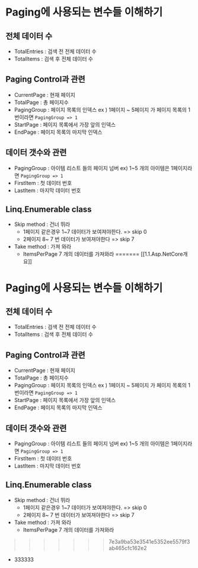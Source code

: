 
# Paging에 사용되는 변수들 이해하기

## 전체 데이터 수
* TotalEntries : 검색 전 전체 데이터 수
* TotalItems : 검색 후 전체 데이터 수
## Paging Control과 관련
* CurrentPage : 현재 페이지
* TotalPage : 총 페이지수
* PagingGroup : 페이지 목록의 인덱스 ex ) 1페이지 ~ 5페이지 가 페이지 목록의 1 번이라면 `PagingGroup => 1`
* StartPage : 페이지 목록에서 가장 앞의 인덱스
* EndPage : 페이지 목록의 마지막 인덱스
## 데이터 갯수와 관련
* PagingGroup : 아이템 리스트 들의 페이지 넘버 ex) 1~5 개의 아이템은 1페이지라면 `PagingGroup => 1`
* FirstItem : 첫 데이터 번호
* LastItem : 마지막 데이터 번호
## Linq.Enumerable class
* Skip method : 건너 뛰라
  * 1페이지 같은경우 1~7 데이터가 보여져야한다. => skip 0
  * 2페이지 8~ 7 번 데이터가 보여져야한다  => skip 7
* Take method : 가져 와라
  * ItemsPerPage 7 개의 데이터를 가져와라
=======
[[1.1.Asp.NetCore개요]]
# Paging에 사용되는 변수들 이해하기

## 전체 데이터 수
* TotalEntries : 검색 전 전체 데이터 수
* TotalItems : 검색 후 전체 데이터 수
## Paging Control과 관련
* CurrentPage : 현재 페이지
* TotalPage : 총 페이지수
* PagingGroup : 페이지 목록의 인덱스 ex ) 1페이지 ~ 5페이지 가 페이지 목록의 1 번이라면 `PagingGroup => 1`
* StartPage : 페이지 목록에서 가장 앞의 인덱스
* EndPage : 페이지 목록의 마지막 인덱스
## 데이터 갯수와 관련
* PagingGroup : 아이템 리스트 들의 페이지 넘버 ex) 1~5 개의 아이템은 1페이지라면 `PagingGroup => 1`
* FirstItem : 첫 데이터 번호
* LastItem : 마지막 데이터 번호
## Linq.Enumerable class
* Skip method : 건너 뛰라
  * 1페이지 같은경우 1~7 데이터가 보여져야한다. => skip 0
  * 2페이지 8~ 7 번 데이터가 보여져야한다  => skip 7
* Take method : 가져 와라
  * ItemsPerPage 7 개의 데이터를 가져와라
>>>>>>> 7e3a9ba53e3541e5352ee5579f3ab465cfc162e2
  * 333333
